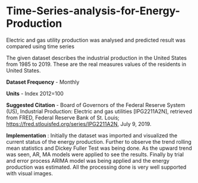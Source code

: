 # Time-Series-analysis-for-Energy-Production
Electric and gas utility production was analysed and predicted result was compared using time series

The given dataset describes the industrial production in the United States from 1985 to 2019. 
These are the real measures values of the residents in United States.

**Dataset Frequency** - Monthly 

**Units** - Index 2012=100

**Suggested Citation** - Board of Governors of the Federal Reserve System (US), Industrial Production: Electric and gas utilities [IPG2211A2N], retrieved from FRED, Federal Reserve Bank of St. Louis; https://fred.stlouisfed.org/series/IPG2211A2N, July 9, 2019.

**Implementation** : Initially the dataset was imported and visualized the current status of the energy production. Further to observe the trend rolling mean statistics and Dickey Fuller Test was being done. As the upward trend was seen, AR, MA models were applied to see the results. Finally by trial and error process ARIMA model was being applied and the energy production was estimated. All the processing done is very well supported with visual images. 
